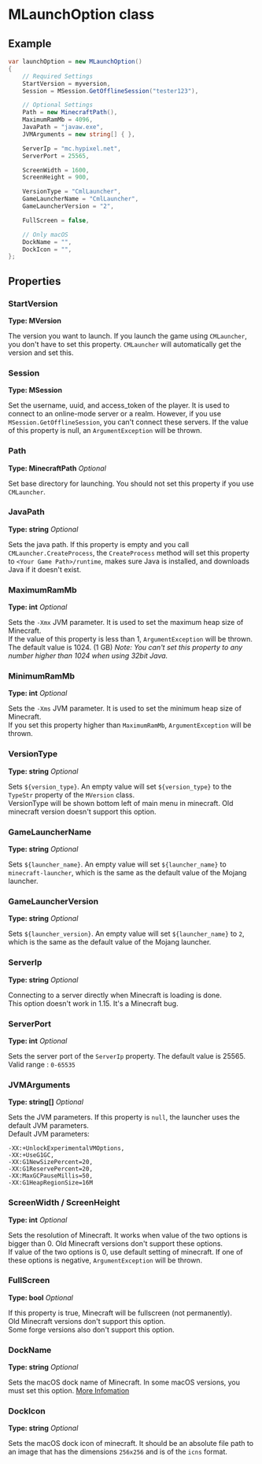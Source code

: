 # MLaunchOption class

## Example

```csharp
var launchOption = new MLaunchOption()
{
    // Required Settings
    StartVersion = myversion,
    Session = MSession.GetOfflineSession("tester123"),

    // Optional Settings
    Path = new MinecraftPath(),
    MaximumRamMb = 4096,
    JavaPath = "javaw.exe",
    JVMArguments = new string[] { },

    ServerIp = "mc.hypixel.net",
    ServerPort = 25565,

    ScreenWidth = 1600,
    ScreenHeight = 900,

    VersionType = "CmlLauncher",
    GameLauncherName = "CmlLauncher",
    GameLauncherVersion = "2",

    FullScreen = false,

    // Only macOS
    DockName = "",
    DockIcon = "",
};
```

## Properties

### StartVersion

**Type: MVersion**

The version you want to launch. If you launch the game using `CMLauncher`, you don't have to set this property. `CMLauncher` will automatically get the version and set this.

### Session

**Type: MSession**

Set the username, uuid, and access_token of the player. It is used to connect to an online-mode server or a realm.
However, if you use `MSession.GetOfflineSession`, you can't connect these servers.
If the value of this property is null, an `ArgumentException` will be thrown.

### Path

**Type: MinecraftPath** _Optional_

Set base directory for launching. You should not set this property if you use `CMLauncher`.

### JavaPath

**Type: string** _Optional_

Sets the java path. If this property is empty and you call `CMLauncher.CreateProcess`, the `CreateProcess` method will set this property to `<Your Game Path>/runtime`, makes sure Java is installed, and downloads Java if it doesn't exist.

### MaximumRamMb

**Type: int** _Optional_

Sets the `-Xmx` JVM parameter. It is used to set the maximum heap size of Minecraft.  
If the value of this property is less than 1, `ArgumentException` will be thrown.  
The default value is 1024. (1 GB)
_Note: You can't set this property to any number higher than 1024 when using 32bit Java._

### MinimumRamMb

**Type: int** _Optional_

Sets the `-Xms` JVM parameter. It is used to set the minimum heap size of Minecraft.  
If you set this property higher than `MaximumRamMb`, `ArgumentException` will be thrown.

### VersionType

**Type: string** _Optional_

Sets `${version_type}`. An empty value will set `${version_type}` to the `TypeStr` property of the `MVersion` class.  
VersionType will be shown bottom left of main menu in minecraft. Old minecraft version doesn't support this option.

### GameLauncherName

**Type: string** _Optional_

Sets `${launcher_name}`. An empty value will set `${launcher_name}` to `minecraft-launcher`, which is the same as the default value of the Mojang launcher.

### GameLauncherVersion

**Type: string** _Optional_

Sets `${launcher_version}`. An empty value will set `${launcher_name}` to `2`, which is the same as the default value of the Mojang launcher.

### ServerIp

**Type: string** _Optional_

Connecting to a server directly when Minecraft is loading is done.  
This option doesn't work in 1.15. It's a Minecraft bug.

### ServerPort

**Type: int** _Optional_

Sets the server port of the `ServerIp` property. The default value is 25565.
Valid range : `0-65535`

### JVMArguments

**Type: string[]** _Optional_

Sets the JVM parameters. If this property is `null`, the launcher uses the default JVM parameters.  
Default JVM parameters:

    -XX:+UnlockExperimentalVMOptions,
    -XX:+UseG1GC,
    -XX:G1NewSizePercent=20,
    -XX:G1ReservePercent=20,
    -XX:MaxGCPauseMillis=50,
    -XX:G1HeapRegionSize=16M

### ScreenWidth / ScreenHeight

**Type: int** _Optional_

Sets the resolution of Minecraft. It works when value of the two options is bigger than 0. Old Minecraft versions don't support these options.  
If value of the two options is 0, use default setting of minecraft.
If one of these options is negative, `ArgumentException` will be thrown.

### FullScreen

**Type: bool** _Optional_

If this property is true, Minecraft will be fullscreen (not permanently).  
Old Minecraft versions don't support this option.  
Some forge versions also don't support this option.

### DockName

**Type: string** _Optional_

Sets the macOS dock name of Minecraft. In some macOS versions, you must set this option. [More Infomation](https://github.com/CmlLib/CmlLib.Core/wiki/Common-Errors)

### DockIcon

**Type: string** _Optional_

Sets the macOS dock icon of minecraft. It should be an absolute file path to an image that has the dimensions `256x256` and is of the `icns` format.
